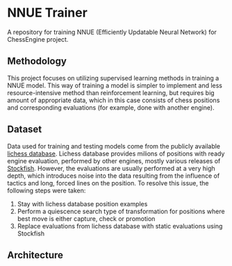 # NNUE Trainer

A repository for training NNUE (Efficiently Updatable Neural Network) for ChessEngine project.

## Methodology
This project focuses on utilizing supervised learning methods in training a NNUE model. This way of training a model is simpler to implement and less resource-intensive method than reinforcement learning, but requires big amount of appropriate data, which in this case consists of chess positions and corresponding evaluations (for example, done with another engine).

## Dataset
Data used for training and testing models come from the publicly available [lichess database](https://database.lichess.org/#evals). 
Lichess database provides milions of positions with ready engine evaluation, performed by other engines, mostly various releases of [Stockfish](https://github.com/official-stockfish/Stockfish). However, the evaluations are usually performed at a very high depth, which introduces noise into the data resulting from the influence of tactics and long, forced lines on the position. To resolve this issue, the following steps were taken:
1. Stay with lichess database position examples
2. Perform a quiescence search type of transformation for positions where best move is either capture, check or promotion
3. Replace evaluations from lichess database with static evaluations using Stockfish

## Architecture
